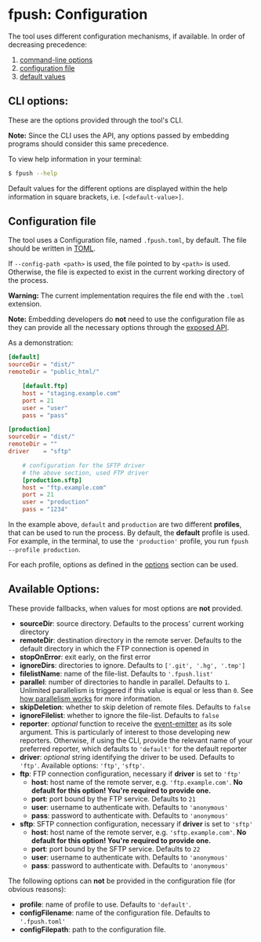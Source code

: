 # fpush: Configuration

The tool uses different configuration mechanisms, if available. In order
of decreasing precedence:

1. [command-line options](#cli-options)
1. [configuration file](#config-file)
1. [default values](#defaults)

<a name="cli-options"></a>
## CLI options:

These are the options provided through the tool's CLI.

**Note:** Since the CLI uses the API, any options passed by embedding
programs should consider this same precedence.

To view help information in your terminal:

```bash
$ fpush --help
```

Default values for the different options are displayed within the help
information in square brackets, i.e. `[<default-value>]`.


<a name="config-file"></a>
## Configuration file

The tool uses a Configuration file, named `.fpush.toml`, by default.
The file should be written in [TOML][toml].

If `--config-path <path>` is used, the file pointed to by `<path>` is used.
Otherwise, the file is expected to exist in the current working directory
of the process.

**Warning:** The current implementation requires the file end with the
`.toml` extension.

**Note:** Embedding developers do **not** need to use the configuration
file as they can provide all the necessary options through the
[exposed API][api].

As a demonstration:

```toml
[default]
sourceDir = "dist/"
remoteDir = "public_html/"

    [default.ftp]
    host = "staging.example.com"
    port = 21
    user = "user"
    pass = "pass"

[production]
sourceDir = "dist/"
remoteDir = ""
driver    = "sftp"

    # configuration for the SFTP driver
    # the above section, used FTP driver
    [production.sftp]
    host = "ftp.example.com"
    port = 21
    user = "production"
    pass = "1234"
```

In the example above, `default` and `production` are two different
**profiles**, that can be used to run the process.
By default, the **default** profile is used.
For example, in the terminal, to use the `'production'` profile, you run
`fpush --profile production`.

For each profile, options as defined in the [options](#options)
section can be used.


<a name="defaults"></a><a name="options"></a>
## Available Options:

These provide fallbacks, when values for most options are **not** provided.

* **sourceDir**: source directory. Defaults to the process' current working
  directory
* **remoteDir**: destination directory in the remote server. Defaults to
  the default directory in which the FTP connection is opened in
* **stopOnError**: exit early, on the first error
* **ignoreDirs**: directories to ignore. Defaults to `['.git', '.hg', '.tmp']`
* **filelistName**: name of the file-list. Defaults to `'.fpush.list'`
* **parallel**: number of directories to handle in parallel. Defaults to `1`.
  Unlimited parallelism is triggered if this value is equal or less than `0`.
  See [how parallelism works][parallelism] for more information.
* **skipDeletion**: whether to skip deletion of remote files. Defaults to
  `false`
* **ignoreFilelist**: whether to ignore the file-list. Defaults to `false`
* **reporter**: *optional* function to receive the
  [event-emitter][event-emitter] as its sole argument. This is particularly
  of interest to those developing new reporters. Otherwise, if using the
  CLI, provide the relevant name of your preferred reporter, which defaults
  to `'default'` for the default reporter
* **driver**: *optional* string identifying the driver to be used.
  Defaults to `'ftp'`. Available options: `'ftp'`, `'sftp'`.
* **ftp**: FTP connection configuration, necessary if **driver** is set to
  `'ftp'`
    * **host**: host name of the remote server, e.g. `'ftp.example.com'`. **No
    default for this option! You're required to provide one.**
    * **port**: port bound by the FTP service. Defaults to `21`
    * **user**: username to authenticate with. Defaults to `'anonymous'`
    * **pass**: password to authenticate with. Defaults to `'anonymous'`
* **sftp**: SFTP connection configuration, necessary if **driver** is set to
  `'sftp'`
    * **host**: host name of the remote server, e.g. `'sftp.example.com'`. **No
    default for this option! You're required to provide one.**
    * **port**: port bound by the SFTP service. Defaults to `22`
    * **user**: username to authenticate with. Defaults to `'anonymous'`
    * **pass**: password to authenticate with. Defaults to `'anonymous'`

The following options can **not** be provided in the configuration file
(for obvious reasons):

* **profile**: name of profile to use. Defaults to `'default'`.
* **configFilename**: name of the configuration file. Defaults to
  `'.fpush.toml'`
* **configFilepath**: path to the configuration file.


[api]:https://github.com/forfuturellc/fpush/blob/master/docs/api.md
[event-emitter]:https://github.com/forfuturellc/fpush/blob/master/docs/api.md#event-emitter
[parallelism]:https://github.com/forfuturellc/fpush/blob/master/docs/design.md#parallelism
[toml]:https://github.com/toml-lang/toml
